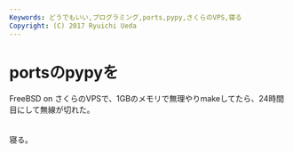 ```yaml
---
Keywords: どうでもいい,プログラミング,ports,pypy,さくらのVPS,寝る
Copyright: (C) 2017 Ryuichi Ueda
---
```


# portsのpypyを
FreeBSD on さくらのVPSで、1GBのメモリで無理やりmakeしてたら、24時間目にして無線が切れた。<br />
<br />
<br />
寝る。
